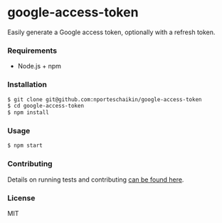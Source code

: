 google-access-token
===================

Easily generate a Google access token, optionally with a refresh token.

### Requirements

- Node.js + npm

### Installation

```sh
$ git clone git@github.com:nporteschaikin/google-access-token
$ cd google-access-token
$ npm install
```

### Usage

```sh
$ npm start
```

### Contributing

Details on running tests and contributing [can be found here](CONTRIBUTING.md).

### License

MIT
